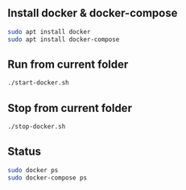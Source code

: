 ## Install docker & docker-compose
```bash
sudo apt install docker
sudo apt install docker-compose
```

## Run from current folder
```bash
./start-docker.sh
```

## Stop from current folder
```bash
./stop-docker.sh
```

## Status
```bash
sudo docker ps
sudo docker-compose ps
```